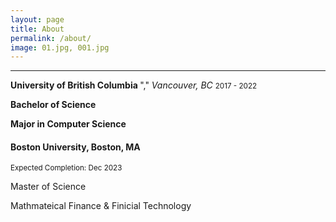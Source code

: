 ```yaml
---
layout: page
title: About
permalink: /about/
image: 01.jpg, 001.jpg
---
```



***

<strong> University of British Columbia </strong> "," <em> Vancouver, BC </em> 
<small>2017 - 2022</small>

<strong> Bachelor of Science </strong>

<strong> Major in Computer Science </strong>

#### Boston University, Boston, MA
<small>Expected Completion: Dec 2023</small>

Master of Science

Mathmateical Finance & Finicial Technology 